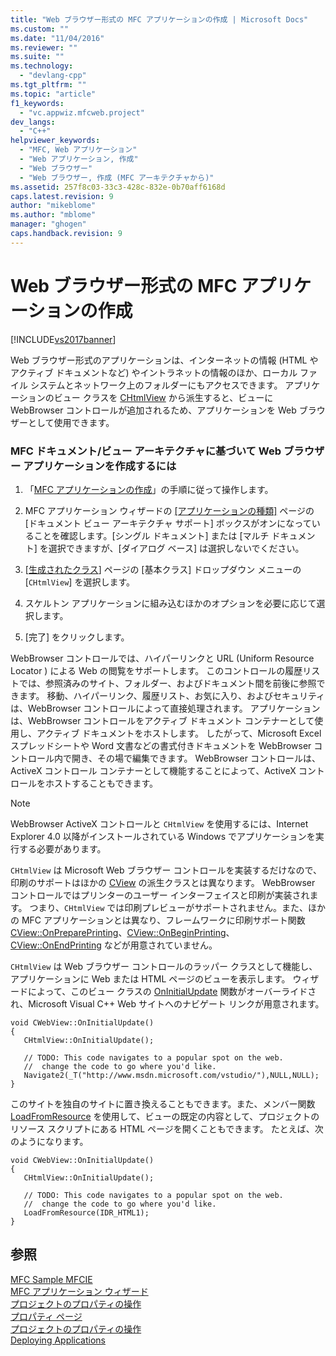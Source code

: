 ```yaml
---
title: "Web ブラウザー形式の MFC アプリケーションの作成 | Microsoft Docs"
ms.custom: ""
ms.date: "11/04/2016"
ms.reviewer: ""
ms.suite: ""
ms.technology: 
  - "devlang-cpp"
ms.tgt_pltfrm: ""
ms.topic: "article"
f1_keywords: 
  - "vc.appwiz.mfcweb.project"
dev_langs: 
  - "C++"
helpviewer_keywords: 
  - "MFC, Web アプリケーション"
  - "Web アプリケーション, 作成"
  - "Web ブラウザー"
  - "Web ブラウザー, 作成 (MFC アーキテクチャから)"
ms.assetid: 257f8c03-33c3-428c-832e-0b70aff6168d
caps.latest.revision: 9
author: "mikeblome"
ms.author: "mblome"
manager: "ghogen"
caps.handback.revision: 9
---
```

# Web ブラウザー形式の MFC アプリケーションの作成
[!INCLUDE[vs2017banner](../../assembler/inline/includes/vs2017banner.md)]

Web ブラウザー形式のアプリケーションは、インターネットの情報 \(HTML やアクティブ ドキュメントなど\) やイントラネットの情報のほか、ローカル ファイル システムとネットワーク上のフォルダーにもアクセスできます。  アプリケーションのビュー クラスを [CHtmlView](../../mfc/reference/chtmlview-class.md) から派生すると、ビューに WebBrowser コントロールが追加されるため、アプリケーションを Web ブラウザーとして使用できます。  
  
### MFC ドキュメント\/ビュー アーキテクチャに基づいて Web ブラウザー アプリケーションを作成するには  
  
1.  「[MFC アプリケーションの作成](../../mfc/reference/creating-an-mfc-application.md)」の手順に従って操作します。  
  
2.  MFC アプリケーション ウィザードの [&#91;アプリケーションの種類&#93;](../Topic/Application%20Type,%20MFC%20Application%20Wizard.md) ページの \[ドキュメント ビュー アーキテクチャ サポート\] ボックスがオンになっていることを確認します。\[シングル ドキュメント\] または \[マルチ ドキュメント\] を選択できますが、\[ダイアログ ベース\] は選択しないでください。  
  
3.  \[[生成されたクラス](../../mfc/reference/generated-classes-mfc-application-wizard.md)\] ページの \[基本クラス\] ドロップダウン メニューの \[`CHtmlView`\] を選択します。  
  
4.  スケルトン アプリケーションに組み込むほかのオプションを必要に応じて選択します。  
  
5.  \[完了\] をクリックします。  
  
 WebBrowser コントロールでは、ハイパーリンクと URL \(Uniform Resource Locator \) による Web の閲覧をサポートします。  このコントロールの履歴リストでは、参照済みのサイト、フォルダー、およびドキュメント間を前後に参照できます。  移動、ハイパーリンク、履歴リスト、お気に入り、およびセキュリティは、WebBrowser コントロールによって直接処理されます。  アプリケーションは、WebBrowser コントロールをアクティブ ドキュメント コンテナーとして使用し、アクティブ ドキュメントをホストします。  したがって、Microsoft Excel スプレッドシートや Word 文書などの書式付きドキュメントを WebBrowser コントロール内で開き、その場で編集できます。  WebBrowser コントロールは、ActiveX コントロール コンテナーとして機能することによって、ActiveX コントロールをホストすることもできます。  
  
> [!NOTE]
>  WebBrowser ActiveX コントロールと `CHtmlView` を使用するには、Internet Explorer 4.0 以降がインストールされている Windows でアプリケーションを実行する必要があります。  
  
 `CHtmlView` は Microsoft Web ブラウザー コントロールを実装するだけなので、印刷のサポートはほかの [CView](../Topic/CView%20Class.md) の派生クラスとは異なります。  WebBrowser コントロールではプリンターのユーザー インターフェイスと印刷が実装されます。  つまり、`CHtmlView` では印刷プレビューがサポートされません。また、ほかの MFC アプリケーションとは異なり、フレームワークに印刷サポート関数 [CView::OnPreparePrinting](../Topic/CView::OnPreparePrinting.md)、[CView::OnBeginPrinting](../Topic/CView::OnBeginPrinting.md)、[CView::OnEndPrinting](../Topic/CView::OnEndPrinting.md) などが用意されていません。  
  
 `CHtmlView` は Web ブラウザー コントロールのラッパー クラスとして機能し、アプリケーションに Web または HTML ページのビューを表示します。  ウィザードによって、このビュー クラスの [OnInitialUpdate](../Topic/CView::OnInitialUpdate.md) 関数がオーバーライドされ、Microsoft Visual C\+\+ Web サイトへのナビゲート リンクが用意されます。  
  
```  
void CWebView::OnInitialUpdate()  
{  
   CHtmlView::OnInitialUpdate();  
  
   // TODO: This code navigates to a popular spot on the web.  
   //  change the code to go where you'd like.  
   Navigate2(_T("http://www.msdn.microsoft.com/vstudio/"),NULL,NULL);  
}  
```  
  
 このサイトを独自のサイトに置き換えることもできます。また、メンバー関数 [LoadFromResource](../Topic/CHtmlView::LoadFromResource.md) を使用して、ビューの既定の内容として、プロジェクトのリソース スクリプトにある HTML ページを開くこともできます。  たとえば、次のようになります。  
  
```  
void CWebView::OnInitialUpdate()  
{  
   CHtmlView::OnInitialUpdate();  
  
   // TODO: This code navigates to a popular spot on the web.  
   //  change the code to go where you'd like.  
   LoadFromResource(IDR_HTML1);  
}  
```  
  
## 参照  
 [MFC Sample MFCIE](http://msdn.microsoft.com/ja-jp/7391aa0c-fca8-4994-a6c9-6c5c7470fba0)   
 [MFC アプリケーション ウィザード](../Topic/MFC%20Application%20Wizard.md)   
 [プロジェクトのプロパティの操作](../../ide/working-with-project-properties.md)   
 [プロパティ ページ](../../ide/property-pages-visual-cpp.md)   
 [プロジェクトのプロパティの操作](../../ide/working-with-project-properties.md)   
 [Deploying Applications](http://msdn.microsoft.com/ja-jp/4ff8881d-0daf-47e7-bfe7-774c625031b4)